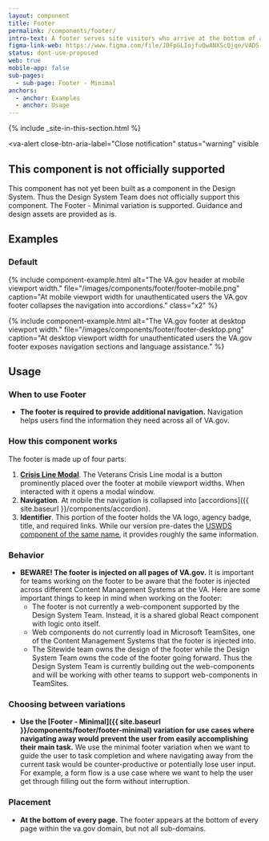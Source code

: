 ```yaml
---
layout: component
title: Footer
permalink: /components/footer/
intro-text: A footer serves site visitors who arrive at the bottom of a page without finding what they want.
figma-link-web: https://www.figma.com/file/JDFpGLIojfuQwANXScQjqe/VADS-Example-Library?type=design&node-id=538-7198&mode=design&t=kPk3dlhnHSGw5X0f-0
status: dont-use-proposed
web: true
mobile-app: false
sub-pages:
  - sub-page: Footer - Minimal
anchors:
  - anchor: Examples
  - anchor: Usage
---
```


{% include _site-in-this-section.html %}

<va-alert
  close-btn-aria-label="Close notification"
  status="warning"
  visible
>
  <h2 slot="headline">
    This component is not officially supported
  </h2>
  <div>
    <p className="vads-u-margin-y--0">
      This component has not yet been built as a component in the Design System. Thus the Design System Team does not officially support this component. The Footer - Minimal variation is supported. Guidance and design assets are provided as is.
    </p>
  </div>
</va-alert>

## Examples

### Default

{% include component-example.html alt="The VA.gov header at mobile viewport width." file="/images/components/footer/footer-mobile.png" caption="At mobile viewport width for unauthenticated users the VA.gov footer collapses the navigation into accordions." class="x2" %}

{% include component-example.html alt="The VA.gov footer at desktop viewport width." file="/images/components/footer/footer-desktop.png" caption="At desktop viewport width for unauthenticated users the VA.gov footer exposes navigation sections and language assistance." %}

## Usage

### When to use Footer

* **The footer is required to provide additional navigation.** Navigation helps users find the information they need across all of VA.gov.

### How this component works

The footer is made up of four parts:

1. [**Crisis Line Modal**](https://design.va.gov/storybook/?path=/docs/components-va-crisis-line-modal--default). The Veterans Crisis Line modal is a button prominently placed over the footer at mobile viewport widths. When interacted with it opens a modal window.
2. **Navigation**. At mobile the navigation is collapsed into [accordions]({{ site.baseurl }}/components/accordion).
3. **Identifier**. This portion of the footer holds the VA logo, agency badge, title, and required links. While our version pre-dates the [USWDS component of the same name](https://designsystem.digital.gov/components/identifier/), it provides roughly the same information.

### Behavior

* **BEWARE! The footer is injected on all pages of VA.gov.** It is important for teams working on the footer to be aware that the footer is injected across different Content Management Systems at the VA. Here are some important things to keep in mind when working on the footer:
  * The footer is not currently a web-component supported by the Design System Team. Instead, it is a shared global React component with logic onto itself.
  * Web components do not currently load in Microsoft TeamSites, one of the Content Management Systems that the footer is injected into. 
  * The Sitewide team owns the design of the footer while the Design System Team owns the code of the footer going forward. Thus the Design System Team is currently building out the web-components and will be working with other teams to support web-components in TeamSites.

### Choosing between variations

* **Use the [Footer - Minimal]({{ site.baseurl }}/components/footer/footer-minimal) variation for use cases where navigating away would prevent the user from easily accomplishing their main task.** We use the minimal footer variation when we want to guide the user to task completion and where navigating away from the current task would be counter-productive or potentially lose user input. For example, a form flow is a use case where we want to help the user get through filling out the form without interruption. 

### Placement

* **At the bottom of every page.** The footer appears at the bottom of every page within the va.gov domain, but not all sub-domains.
